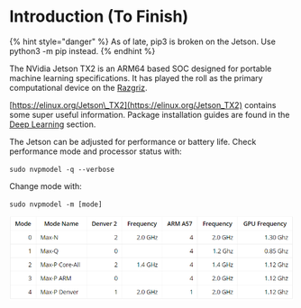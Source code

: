 # Introduction \(To Finish\)

{% hint style="danger" %}
As of late, pip3 is broken on the Jetson. Use python3 -m pip instead.
{% endhint %}

The NVidia Jetson TX2 is an ARM64 based SOC designed for portable machine learning specifications. It has played the roll as the primary computational device on the [Razgriz](../../aerial-systems/razgriz-needs-finishing.md).

[https://elinux.org/Jetson\_TX2](https://elinux.org/Jetson_TX2) contains some super useful information. Package installation guides are found in the [Deep Learning](https://elinux.org/Jetson_TX2#Deep_Learning) section.

The Jetson can be adjusted for performance or battery life. Check performance mode and processor status with:

`sudo nvpmodel -q --verbose`

Change mode with:

`sudo nvpmodel -m [mode]`

![](../../../.gitbook/assets/image.png)

